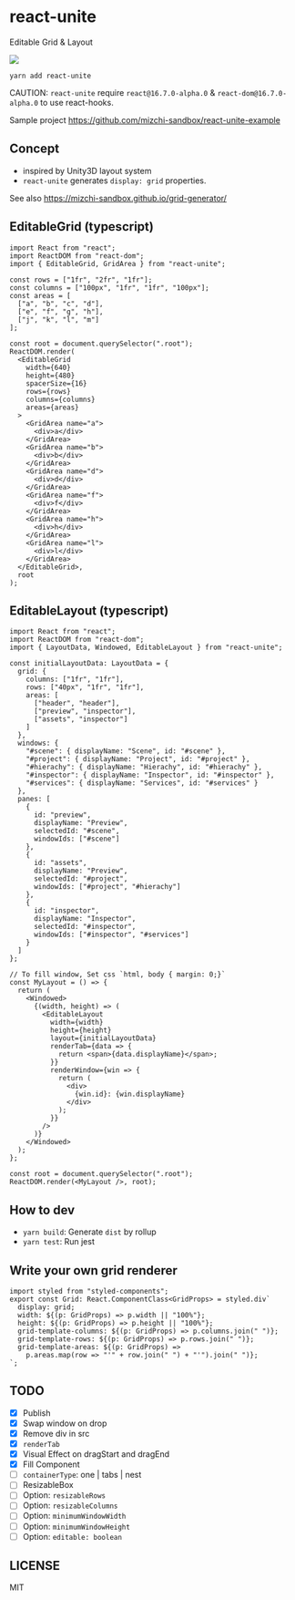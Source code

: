 # react-unite

Editable Grid & Layout

![](https://i.gyazo.com/a4781fc08dd2dd96b0db5aea61563d57.gif)

```
yarn add react-unite
```

CAUTION: `react-unite` require `react@16.7.0-alpha.0` & `react-dom@16.7.0-alpha.0` to use react-hooks.

Sample project https://github.com/mizchi-sandbox/react-unite-example

## Concept

- inspired by Unity3D layout system
- `react-unite` generates `display: grid` properties.

See also https://mizchi-sandbox.github.io/grid-generator/

## EditableGrid (typescript)

```tsx
import React from "react";
import ReactDOM from "react-dom";
import { EditableGrid, GridArea } from "react-unite";

const rows = ["1fr", "2fr", "1fr"];
const columns = ["100px", "1fr", "1fr", "100px"];
const areas = [
  ["a", "b", "c", "d"],
  ["e", "f", "g", "h"],
  ["j", "k", "l", "m"]
];

const root = document.querySelector(".root");
ReactDOM.render(
  <EditableGrid
    width={640}
    height={480}
    spacerSize={16}
    rows={rows}
    columns={columns}
    areas={areas}
  >
    <GridArea name="a">
      <div>a</div>
    </GridArea>
    <GridArea name="b">
      <div>b</div>
    </GridArea>
    <GridArea name="d">
      <div>d</div>
    </GridArea>
    <GridArea name="f">
      <div>f</div>
    </GridArea>
    <GridArea name="h">
      <div>h</div>
    </GridArea>
    <GridArea name="l">
      <div>l</div>
    </GridArea>
  </EditableGrid>,
  root
);
```

## EditableLayout (typescript)

```tsx
import React from "react";
import ReactDOM from "react-dom";
import { LayoutData, Windowed, EditableLayout } from "react-unite";

const initialLayoutData: LayoutData = {
  grid: {
    columns: ["1fr", "1fr"],
    rows: ["40px", "1fr", "1fr"],
    areas: [
      ["header", "header"],
      ["preview", "inspector"],
      ["assets", "inspector"]
    ]
  },
  windows: {
    "#scene": { displayName: "Scene", id: "#scene" },
    "#project": { displayName: "Project", id: "#project" },
    "#hierachy": { displayName: "Hierachy", id: "#hierachy" },
    "#inspector": { displayName: "Inspector", id: "#inspector" },
    "#services": { displayName: "Services", id: "#services" }
  },
  panes: [
    {
      id: "preview",
      displayName: "Preview",
      selectedId: "#scene",
      windowIds: ["#scene"]
    },
    {
      id: "assets",
      displayName: "Preview",
      selectedId: "#project",
      windowIds: ["#project", "#hierachy"]
    },
    {
      id: "inspector",
      displayName: "Inspector",
      selectedId: "#inspector",
      windowIds: ["#inspector", "#services"]
    }
  ]
};

// To fill window, Set css `html, body { margin: 0;}`
const MyLayout = () => {
  return (
    <Windowed>
      {(width, height) => (
        <EditableLayout
          width={width}
          height={height}
          layout={initialLayoutData}
          renderTab={data => {
            return <span>{data.displayName}</span>;
          }}
          renderWindow={win => {
            return (
              <div>
                {win.id}: {win.displayName}
              </div>
            );
          }}
        />
      )}
    </Windowed>
  );
};

const root = document.querySelector(".root");
ReactDOM.render(<MyLayout />, root);
```

## How to dev

- `yarn build`: Generate `dist` by rollup
- `yarn test`: Run jest

## Write your own grid renderer

```tsx
import styled from "styled-components";
export const Grid: React.ComponentClass<GridProps> = styled.div`
  display: grid;
  width: ${(p: GridProps) => p.width || "100%"};
  height: ${(p: GridProps) => p.height || "100%"};
  grid-template-columns: ${(p: GridProps) => p.columns.join(" ")};
  grid-template-rows: ${(p: GridProps) => p.rows.join(" ")};
  grid-template-areas: ${(p: GridProps) =>
    p.areas.map(row => "'" + row.join(" ") + "'").join(" ")};
`;
```

## TODO

- [x] Publish
- [x] Swap window on drop
- [x] Remove div in src
- [x] `renderTab`
- [x] Visual Effect on dragStart and dragEnd
- [x] Fill Component
- [ ] `containerType`: one | tabs | nest
- [ ] ResizableBox
- [ ] Option: `resizableRows`
- [ ] Option: `resizableColumns`
- [ ] Option: `minimumWindowWidth`
- [ ] Option: `minimumWindowHeight`
- [ ] Option: `editable: boolean`

## LICENSE

MIT
